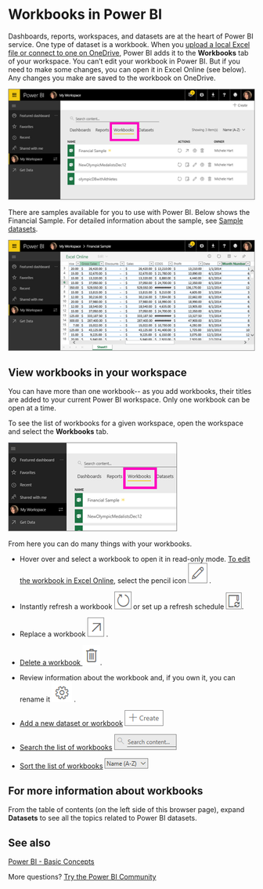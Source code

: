 ﻿<properties
   pageTitle="Workbooks in Power BI"
   description="Workbooks in Power BI"
   services="powerbi"
   documentationCenter=""
   authors="mihart"
   manager="mblythe"
   backup=""
   editor=""
   tags=""
   qualityFocus="no"
   qualityDate=""/>

<tags
   ms.service="powerbi"
   ms.devlang="NA"
   ms.topic="article"
   ms.tgt_pltfrm="NA"
   ms.workload="powerbi"
   ms.date="11/10/2016"
   ms.author="mihart"/>

# Workbooks in Power BI

Dashboards, reports, workspaces, and datasets are at the heart of Power BI service. One type of dataset is a workbook. When you [upload a local Excel file or connect to one on OneDrive](powerbi-service-excel-workbook-files.md), Power BI adds it to the **Workbooks** tab of your workspace. You can’t edit your workbook in Power BI. But if you need to make some changes, you can open it in Excel Online (see below). Any changes you make are saved to the workbook on OneDrive.

![](media/powerbi-service-new-workbooks/power-bi-workbooks-tab.png)


There are samples available for you to use with Power BI. Below shows the Financial Sample. For detailed information about the sample, see [Sample datasets](powerbi-sample-datasets.md).

![](media/powerbi-service-new-workbooks/power-bi-excelfile.png)


##  View workbooks in your workspace

You can have more than one workbook-- as you add workbooks, their titles are added to your current Power BI workspace. Only one workbook can be open at a time.

To see the list of workbooks for a given workspace, open the workspace and select the **Workbooks** tab.

![](media/powerbi-service-new-workbooks/power-bi-workbooks-tab2.png)

From here you can do many things with your workbooks.

-  Hover over and select a workbook to open it in read-only mode. [To edit the workbook in Excel Online](powerbi-service-excel-workbook-files.md#one-excel-workbook-two-ways-to-use-it), select the pencil icon ![](media/powerbi-service-new-workbooks/power-bi-edit-icon.png) .

-  Instantly refresh a workbook ![](media/powerbi-service-new-workbooks/power-bi-refresh-icon.png)  or set up a refresh schedule ![](media/powerbi-service-new-workbooks/power-bi-refresh-icon2.png).

-  Replace a workbook ![](media/powerbi-service-new-workbooks/power-bi-replace-icon.png) .

-  [Delete a workbook ](powerbi-service-new-delete-or-remove-a-dashboard.md)  ![](media/powerbi-service-new-dashboards/power-bi-delete-icon.png).

-  Review information about the workbook and, if you own it, you can rename it  ![](media/powerbi-service-new-dashboards/power-bi-settings-icon.png) .


-  [Add a new dataset or workbook](powerbi-service-new-create-a-dashboard.md)  ![](media/powerbi-service-new-dashboards/power-bi-create-dash-icon.png)

-  [Search the list of workbooks](powerbi-service-search-sort-filter.md) ![](media/powerbi-service-new-dashboards/power-bi-search-icon.png)

-  [Sort the list of workbooks](powerbi-service-search-sort-filter.md) ![](media/powerbi-service-new-dashboards/power-bi-sort-icon.png)


## For more information about workbooks

From the table of contents (on the left side of this browser page), expand **Datasets** to see all the topics related to Power BI datasets.



## See also

[Power BI - Basic Concepts](powerbi-service-basic-concepts.md)

More questions? [Try the Power BI Community](http://community.powerbi.com/)
